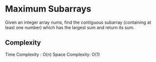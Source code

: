 # Maximum Subarrays

Given an integer array nums, find the contiguous subarray (containing at least one number) which has the largest sum and return its sum.

## Complexity
Time Complexity : O(n)
Space Complexity: O(1)